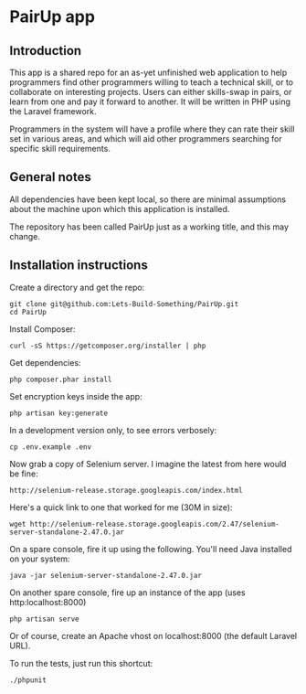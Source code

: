 PairUp app
==========

Introduction
------------

This app is a shared repo for an as-yet unfinished web application to help programmers find other programmers willing to teach a technical skill, or to collaborate on interesting projects. Users can either skills-swap in pairs, or learn from one and pay it forward to another. It will be written in PHP using the Laravel framework.

Programmers in the system will have a profile where they can rate their skill set in various areas, and which will aid other programmers searching for specific skill requirements.

General notes
-------------

All dependencies have been kept local, so there are minimal assumptions about the machine upon which this application is installed.

The repository has been called PairUp just as a working title, and this may change.

Installation instructions
-------------------------

Create a directory and get the repo:

    git clone git@github.com:Lets-Build-Something/PairUp.git
    cd PairUp

Install Composer:

    curl -sS https://getcomposer.org/installer | php

Get dependencies:

    php composer.phar install

Set encryption keys inside the app:

    php artisan key:generate

In a development version only, to see errors verbosely:

    cp .env.example .env

Now grab a copy of Selenium server. I imagine the latest from here would be fine:

    http://selenium-release.storage.googleapis.com/index.html

Here's a quick link to one that worked for me (30M in size):

    wget http://selenium-release.storage.googleapis.com/2.47/selenium-server-standalone-2.47.0.jar

On a spare console, fire it up using the following. You'll need Java installed on your system:

    java -jar selenium-server-standalone-2.47.0.jar

On another spare console, fire up an instance of the app (uses http:localhost:8000)

    php artisan serve

Or of course, create an Apache vhost on localhost:8000 (the default Laravel URL).

To run the tests, just run this shortcut:

    ./phpunit
